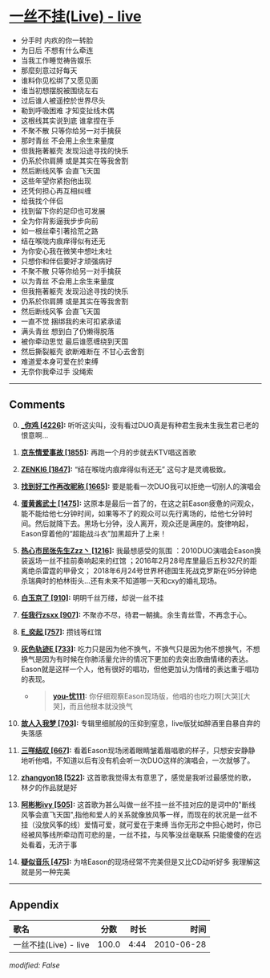# [一丝不挂(Live) - live](https://music.163.com/song?id=64556)

* 分手时 内疚的你一转脸
* 为日后 不想有什么牵连
* 当我工作睡觉祷告娱乐
* 那麼刻意过好每天
* 谁料你见松绑了又愿见面
* 谁当初想摆脱被围绕左右
* 过后谁人被遥控於世界尽头
* 勒到呼吸困难 才知变扯线木偶
* 这根线其实说到底 谁拿捏在手
* 不聚不散 只等你给另一对手擒获
* 那时青丝 不会用上余生来量度
* 但我拖著躯壳 发现沿途寻找的快乐
* 仍系於你肩膊 或是其实在等我舍割
* 然后断线风筝 会直飞天国
* 这些年望你紧抱他出现
* 还凭何担心再互相纠缠
* 给我找个伴侣
* 找到留下你的足印也可发展
* 全为你背影逼我步步向前
* 如一根丝牵引著拾荒之路
* 结在喉咙内痕痒得似有还无
* 为你安心我在微笑中想吐未吐
* 只想你和伴侣要好才顽强病好
* 不聚不散 只等你给另一对手擒获
* 以为青丝 不会用上余生来量度
* 但我拖著躯壳 发现沿途寻找的快乐
* 仍系於你肩膊 或是其实在等我舍割
* 然后断线风筝 会直飞天国
* 一直不觉 捆绑我的未可扣紧承诺
* 满头青丝 想到白了仍懒得脱落
* 被你牵动思觉 最后谁愿缠绕到天国
* 然后撕裂躯壳 欲断难断在 不甘心去舍割
* 难道爱本身可爱在於束缚
* 无奈你我牵过手 没绳索


---

## Comments
0. **[_你鸡 \[4226\]](https://music.163.com/#/user/home?id=8790883):** 听听这尖叫，没有看过DUO真是有种君生我未生我生君已老的恨意啊…

1. **[京东情爱事故 \[1855\]](https://music.163.com/#/user/home?id=51066752):** 再跑一个月的步就去KTV唱这首歌

2. **[ZENKI6 \[1847\]](https://music.163.com/#/user/home?id=81321120):**   “结在喉咙内痕痒得似有还无”    这句才是灵魂极致。

3. **[找到好工作再改昵称 \[1665\]](https://music.163.com/#/user/home?id=54229524):** 要是能看一次DUO我可以拒绝一切别人的演唱会

4. **[蛋黄酱武士 \[1475\]](https://music.163.com/#/user/home?id=38978976):** 这原本是最后一首了的，在这之前Eason疲惫的问观众，能不能给他七分钟时间，如果等不了的观众可以先行离场的，给他七分钟时间。然后就降下去。黑场七分钟，没人离开，观众还是满座的。旋律响起，Eason穿着他的“超能战斗衣”加黑超升了上来！

5. **[热心市民张先生Zzz丶 \[1216\]](https://music.163.com/#/user/home?id=551733345):** 我最想感受的氛围 ：2010DUO演唱会Eason换装返场一丝不挂前奏响起来的红馆 ；2016年2月28号库里最后五秒32尺的距离绝杀雷霆的甲骨文； 2018年6月24号世界杯德国生死战克罗斯在95分钟绝杀瑞典时的柏林街头...还有未来不知道哪一天和cxy的婚礼现场。

6. **[白玉京了 \[910\]](https://music.163.com/#/user/home?id=109386372):** 明明千丝万缕，却说一丝不挂

7. **[任我行zsxx \[907\]](https://music.163.com/#/user/home?id=318682864):** 不聚亦不尽，待君一朝擒。余生青丝雪，不再念于心。

8. **[E_奕起 \[757\]](https://music.163.com/#/user/home?id=45956291):** 攒钱等红馆

9. **[灰色轨迹E \[733\]](https://music.163.com/#/user/home?id=9059334):** 吃力只是因为他不换气，不换气只是因为他不想换气，不想换气是因为有时候在你肺活量允许的情况下更加的去突出歌曲情绪的表达。Eason就是这样一个人，他有很好的唱功，但他更加认为情绪的表达重于唱功的表现。
	* > **[you-忧111](https://music.163.com/#/user/home?id=274125372):** 你仔细观察Eason现场版，他唱的也吃力啊[大哭][大哭]，而且他根本就没换气

10. **[故人入我梦 \[703\]](https://music.163.com/#/user/home?id=73335900):** 专辑里细腻般的压抑到窒息，live版犹如醉酒里自暴自弃的失落感

11. **[三咩结叹 \[667\]](https://music.163.com/#/user/home?id=92865080):** 看着Eason现场闭着眼睛皱着眉唱歌的样子，只想安安静静地听他唱，不知道以后有没有机会听一次DUO这样的演唱会，一次就够了。

12. **[zhangyon18 \[522\]](https://music.163.com/#/user/home?id=1538330):** 这首歌我觉得太有意思了，感觉是我听过最感觉的歌，林夕的作品就是好

13. **[阿彬彬ivy \[505\]](https://music.163.com/#/user/home?id=74768394):** 这首歌为甚么叫做一丝不挂一丝不挂对应的是词中的"断线风筝会直飞天国",指他和爱人的关系就像放风筝一样，而现在的状况是一丝不挂（没放风筝的线）爱情可爱，就可爱在于束缚  当你无形之中担心她时，你已经被风筝线所牵动而可悲的是，一丝不挂，与风筝没丝毫联系 只能傻傻的在远处看着，无济于事

14. **[疑似音乐 \[475\]](https://music.163.com/#/user/home?id=115729983):** 为啥Eason的现场经常不完美但是又比CD动听好多 我理解这就是另一种完美



---

## Appendix

|歌名|分数|时长|时间|
|:---|:---:|---:|---:|
|一丝不挂(Live) - live|100.0|4:44|2010-06-28

*modified: False*
